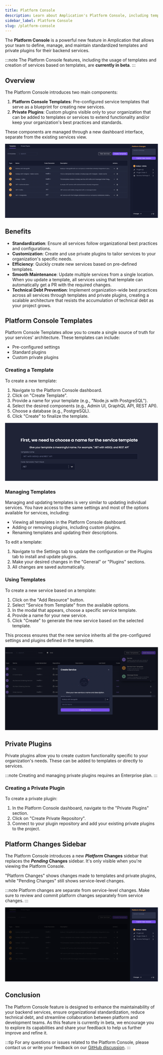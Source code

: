 ```yaml
---
title: Platform Console
description: Learn about Amplication's Platform Console, including templates and private plugins for standardizing service creation and management.
sidebar_label: Platform Console
slug: /platform-console
---
```


The **Platform Console** is a powerful new feature in Amplication that allows your team to define, manage, and maintain standardized templates and private plugins for their backend services.

:::note
The Platform Console features, including the usage of templates and creation of services based on templates, are **currently in beta**.
:::

## Overview

The Platform Console introduces two main components:

1. **Platform Console Templates**: Pre-configured service templates that serve as a blueprint for creating new services.
2. **Private Plugins**: Custom plugins visible only to your organization that can be added to templates or services to extend functionality and/or keep your organization's best practices and standards.

These components are managed through a new dashboard interface, separate from the existing services view.

![Amplication Platform Console](./assets/amplication-platform-console.png)

## Benefits

- **Standardization**: Ensure all services follow organizational best practices and configurations.
- **Customization**: Create and use private plugins to tailor services to your organization's specific needs.
- **Efficiency**: Quickly create new services based on pre-defined templates.
- **Smooth Maintenance**: Update multiple services from a single location. When you update a template, all services using that template can automatically get a PR with the required changes.
- **Technical Debt Prevention**: Implement organization-wide best practices across all services through templates and private plugins, creating a scalable architecture that resists the accumulation of technical debt as your project grows.

## Platform Console Templates

Platform Console Templates allow you to create a single source of truth for your services' architecture. These templates can include:

- Pre-configured settings
- Standard plugins
- Custom private plugins

### Creating a Template

To create a new template:

1. Navigate to the Platform Console dashboard.
2. Click on "Create Template".
3. Provide a name for your template (e.g., "Node.js with PostgreSQL").
4. Select the desired components (e.g., Admin UI, GraphQL API, REST API).
5. Choose a database (e.g., PostgreSQL).
6. Click "Create" to finalize the template.

![Amplication Create New Template](./assets/template-name-and-stack.png)

### Managing Templates

Managing and updating templates is very similar to updating individual services. You have access to the same settings and most of the options available for services, including:

- Viewing all templates in the Platform Console dashboard.
- Adding or removing plugins, including custom plugins.
- Renaming templates and updating their descriptions.

To edit a template:

1. Navigate to the Settings tab to update the configuration or the Plugins tab to install and update plugins.
2. Make your desired changes in the "General" or "Plugins" sections.
3. All changes are saved automatically.

<!-- :::note
When you update a template, **all services using that template will be updated in your next build**, ensuring consistency across your infrastructure.
:::
-->

### Using Templates

To create a new service based on a template:

1. Click on the "Add Resource" button.
2. Select "Service from Template" from the available options.
3. In the modal that appears, choose a specific service template.
4. Provide a name for your new service.
5. Click "Create" to generate the new service based on the selected template.

This process ensures that the new service inherits all the pre-configured settings and plugins defined in the template.

![Amplication Create Services From Template](./assets/create-service-from-template.png)

## Private Plugins

Private plugins allow you to create custom functionality specific to your organization's needs. These can be added to templates or directly to services.

:::note
Creating and managing private plugins requires an Enterprise plan.
:::

### Creating a Private Plugin

To create a private plugin:

1. In the Platform Console dashboard, navigate to the "Private Plugins" section.
2. Click on "Create Private Repository".
3. Connect to your plugin repository and add your existing private plugins to the project.

## Platform Changes Sidebar

The Platform Console introduces a new **_Platform_ Changes** sidebar that replaces the **_Pending_ Changes** sidebar. It's only visible when you're viewing the Platform Console.

"Platform Changes" shows changes made to templates and private plugins, while "Pending Changes" still shows service-level changes.

:::note
Platform changes are separate from service-level changes. Make sure to review and commit platform changes separately from service changes.
:::

![Amplication Create Services From Template](./assets/platform-changes.png)

## Conclusion

The Platform Console feature is designed to enhance the maintainability of your backend services, ensure organizational standardization, reduce technical debt, and streamline collaboration between platform and development teams.
As this feature is currently in beta, we encourage you to explore its capabilities and share your feedback to help us further improve and refine it.

:::tip
For any questions or issues related to the Platform Console, please contact us or write your feedback on our [GitHub discussion](https://github.com/amplication/amplication/discussions/8979).
:::